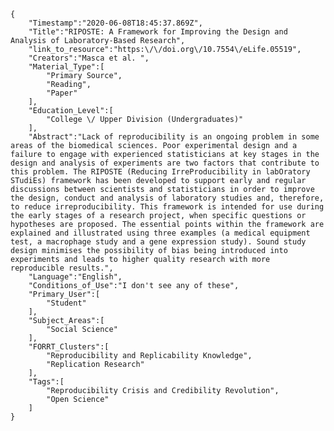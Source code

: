 
    {
        "Timestamp":"2020-06-08T18:45:37.869Z",
        "Title":"RIPOSTE: A Framework for Improving the Design and Analysis of Laboratory-Based Research",
        "link_to_resource":"https:\/\/doi.org\/10.7554\/eLife.05519",
        "Creators":"Masca et al. ",
        "Material_Type":[
            "Primary Source",
            "Reading",
            "Paper"
        ],
        "Education_Level":[
            "College \/ Upper Division (Undergraduates)"
        ],
        "Abstract":"Lack of reproducibility is an ongoing problem in some areas of the biomedical sciences. Poor experimental design and a failure to engage with experienced statisticians at key stages in the design and analysis of experiments are two factors that contribute to this problem. The RIPOSTE (Reducing IrreProducibility in labOratory STudiEs) framework has been developed to support early and regular discussions between scientists and statisticians in order to improve the design, conduct and analysis of laboratory studies and, therefore, to reduce irreproducibility. This framework is intended for use during the early stages of a research project, when specific questions or hypotheses are proposed. The essential points within the framework are explained and illustrated using three examples (a medical equipment test, a macrophage study and a gene expression study). Sound study design minimises the possibility of bias being introduced into experiments and leads to higher quality research with more reproducible results.",
        "Language":"English",
        "Conditions_of_Use":"I don't see any of these",
        "Primary_User":[
            "Student"
        ],
        "Subject_Areas":[
            "Social Science"
        ],
        "FORRT_Clusters":[
            "Reproducibility and Replicability Knowledge",
            "Replication Research"
        ],
        "Tags":[
            "Reproducibility Crisis and Credibility Revolution",
            "Open Science"
        ]
    }
